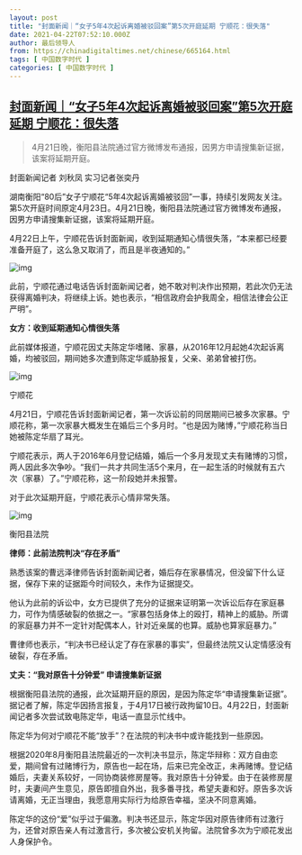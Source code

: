 ```yaml
---
layout: post
title: "封面新闻｜“女子5年4次起诉离婚被驳回案”第5次开庭延期 宁顺花：很失落"
date: 2021-04-22T07:52:10.000Z
author: 最后领导人
from: https://chinadigitaltimes.net/chinese/665164.html
tags: [ 中国数字时代 ]
categories: [ 中国数字时代 ]
---
```

<!--1619077930000-->
[封面新闻｜“女子5年4次起诉离婚被驳回案”第5次开庭延期 宁顺花：很失落](https://chinadigitaltimes.net/chinese/665164.html)
------

<div>
<blockquote><p>4月21日晚，衡阳县法院通过官方微博发布通报，因男方申请搜集新证据，该案将延期开庭。</p></blockquote><p>封面新闻记者 刘秋凤 实习记者张奕丹</p><p>湖南衡阳“80后”女子宁顺花“5年4次起诉离婚被驳回”一事，持续引发网友关注。第5次开庭时间原定4月23日。4月21日晚，衡阳县法院通过官方微博发布通报，因男方申请搜集新证据，该案将延期开庭。</p><p>4月22日上午，宁顺花告诉封面新闻，收到延期通知心情很失落，“本来都已经要准备开庭了，这么急又取消了，而且是半夜通知的。”</p><p><img src="https://chinadigitaltimes.net/chinese/files/2021/04/post-665164-60812a4c5f395.png" alt="img" /></p><p>此前，宁顺花通过电话告诉封面新闻记者，她不敢对判决作出预期，若此次仍无法获得离婚判决，将继续上诉。她也表示，“相信政府会护我周全，相信法律会公正严明”。</p><p><strong>女方：收到延期通知心情很失落</strong></p><p>此前媒体报道，宁顺花因丈夫陈定华嗜赌、家暴，从2016年12月起她4次起诉离婚，均被驳回，期间她多次遭到陈定华威胁报复，父亲、弟弟曾被打伤。</p><p><img src="https://chinadigitaltimes.net/chinese/files/2021/04/post-665164-60812a4fbb3d1.png" alt="img" /></p><div class="ts"> 宁顺花 </div><p>4月21日，宁顺花告诉封面新闻记者，第一次诉讼前的同居期间已被多次家暴。宁顺花称，第一次家暴大概发生在婚后三个多月时。“也是因为赌博，”宁顺花称当日她被陈定华扇了耳光。</p><p>宁顺花表示，两人于2016年6月登记结婚，婚后一个多月发现丈夫有赌博的习惯，两人因此多次争吵。“我们一共才共同生活5个来月，在一起生活的时候就有五六次（家暴）了。”宁顺花称，这一阶段她并未报警。</p><p>对于此次延期开庭，宁顺花表示心情非常失落。</p><p><img src="https://chinadigitaltimes.net/chinese/files/2021/04/post-665164-60812a5163ba0.png" alt="img" /></p><div class="ts"> 衡阳县法院 </div><p><strong>律师：此前法院判决“存在矛盾”</strong></p><p>熟悉该案的曹远泽律师告诉封面新闻记者，婚后存在家暴情况，但没留下什么证据，保存下来的证据距今时间较久，未作为证据提交。</p><p>他认为此前的诉讼中，女方已提供了充分的证据来证明第一次诉讼后存在家庭暴力，可作为情感破裂的依据之一。“家暴包括身体上的殴打，精神上的威胁。所谓的家庭暴力并不一定针对配偶本人，针对近亲属的也算。威胁也算家庭暴力。”</p><p>曹律师也表示，“判决书已经认定了存在家暴的事实”，但最终法院又认定情感没有破裂，存在矛盾。</p><p><strong>丈夫：“我对原告十分钟爱” 申请搜集新证据</strong></p><p>根据衡阳县法院的通报，此次延期开庭的原因，是因为陈定华“申请搜集新证据”。据记者了解，陈定华因扬言报复，于4月17日被行政拘留10日。4月22日，封面新闻记者多次尝试致电陈定华，电话一直显示忙线中。</p><p>陈定华为何对宁顺花不能“放手”？在法院的判决书中或许能找到一些原因。</p><p>根据2020年8月衡阳县法院最近的一次判决书显示，陈定华辩称：双方自由恋爱，期间曾有过赌博行为，原告也一起在场，后来已完全改正，未再赌博。登记结婚后，夫妻关系较好，一同协商装修房屋等。我对原告十分钟爱。由于在装修房屋时，夫妻间产生意见，原告即擅自外出，我多番寻找，希望夫妻和好。原告多次诉请离婚，无正当理由，我愿意用实际行为给原告幸福，坚决不同意离婚。</p><p>陈定华的这份“爱”似乎过于偏激。判决书还显示，陈定华因对原告律师有过激行为，还曾对原告亲人有过激言行，多次被公安机关拘留。法院曾多次为宁顺花发出人身保护令。</p>
</div>

